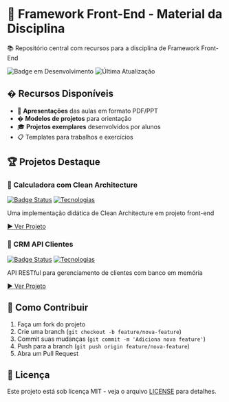 # 🚀 Framework Front-End - Material da Disciplina

📚 Repositório central com recursos para a disciplina de Framework Front-End

![Badge em Desenvolvimento](https://img.shields.io/badge/Status-Em%20Desenvolvimento-yellow)
![Última Atualização](https://img.shields.io/github/last-commit/seuuser/framework-front-end)

## � Recursos Disponíveis

- 📂 **Apresentações** das aulas em formato PDF/PPT
- � **Modelos de projetos** para orientação
- 🎓 **Projetos exemplares** desenvolvidos por alunos
- 📋 Templates para trabalhos e exercícios

## 🏆 Projetos Destaque

### 🧮 Calculadora com Clean Architecture
[![Badge Status](https://img.shields.io/badge/Status-Completo-brightgreen)]()
[![Tecnologias](https://img.shields.io/badge/Tech-HTML,CSS,JS-blue)]()

Uma implementação didática de Clean Architecture em projeto front-end

[▶️ Ver Projeto](https://github.com/EmmanoelMonteiro/clean-architecture-calculator)

### 📇 CRM API Clientes
[![Badge Status](https://img.shields.io/badge/Status-Completo-brightgreen)]()
[![Tecnologias](https://img.shields.io/badge/Tech-Node.js,H2,RestAPI-orange)]()

API RESTful para gerenciamento de clientes com banco em memória

[▶️ Ver Projeto](https://github.com/EmmanoelMonteiro/crm_api_clientes)

## 🧩 Como Contribuir

1. Faça um fork do projeto
2. Crie uma branch (`git checkout -b feature/nova-feature`)
3. Commit suas mudanças (`git commit -m 'Adiciona nova feature'`)
4. Push para a branch (`git push origin feature/nova-feature`)
5. Abra um Pull Request

## 📝 Licença

Este projeto está sob licença MIT - veja o arquivo [LICENSE](./LICENSE) para detalhes.
